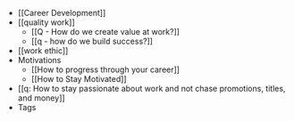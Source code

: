 - [[Career Development]]
- [[quality work]]
	- [[Q - How do we create value at work?]]
	- [[q - how do we build success?]]
- [[work ethic]]
- Motivations
	- [[How to progress through your career]]
	- [[How to Stay Motivated]]
- [[q: How to stay passionate about work and not chase promotions, titles, and money]]
- Tags